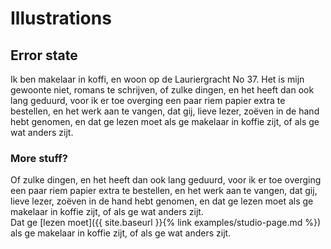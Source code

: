 ---
---

# Illustrations
## Error state
Ik ben makelaar in koffi, en woon op de Lauriergracht No 37. Het is mijn gewoonte niet, romans te schrijven, of zulke dingen, en het heeft dan ook lang geduurd, voor ik er toe overging een paar riem papier extra te bestellen, en het werk aan te vangen, dat gij, lieve lezer, zoëven in de hand hebt genomen, en dat ge lezen moet als ge makelaar in koffie zijt, of als ge wat anders zijt.
### More stuff?
<div class='guide-col-half'  markdown='1'>
Of zulke dingen, en het heeft dan ook lang geduurd, voor ik er toe overging een paar riem papier extra te bestellen, en het werk aan te vangen, dat gij, lieve lezer, zoëven in de hand hebt genomen, en dat ge lezen moet als ge makelaar in koffie zijt, of als ge wat anders zijt.
</div>
<div class='guide-col-half'  markdown='1'>
Dat ge [lezen moet]({{ site.baseurl }}{% link examples/studio-page.md %}) als ge makelaar in koffie zijt, of als ge wat anders zijt.
</div>
